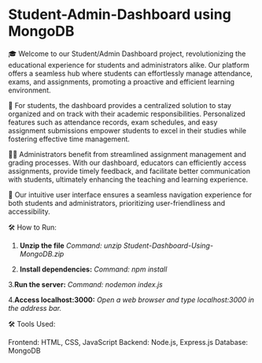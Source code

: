 # Student-Admin-Dashboard using MongoDB
🎓 Welcome to our Student/Admin Dashboard project, revolutionizing the educational experience for students and administrators alike. Our platform offers a seamless hub where students can effortlessly manage attendance, exams, and assignments, promoting a proactive and efficient learning environment.

🚀 For students, the dashboard provides a centralized solution to stay organized and on track with their academic responsibilities. Personalized features such as attendance records, exam schedules, and easy assignment submissions empower students to excel in their studies while fostering effective time management.

👩‍🏫 Administrators benefit from streamlined assignment management and grading processes. With our dashboard, educators can efficiently access assignments, provide timely feedback, and facilitate better communication with students, ultimately enhancing the teaching and learning experience.

🌟 Our intuitive user interface ensures a seamless navigation experience for both students and administrators, prioritizing user-friendliness and accessibility.

🛠️ How to Run:

1. **Unzip the file**
   *Command: unzip Student-Dashboard-Using-MongoDB.zip*

2. **Install dependencies:**
   *Command: npm install*
   
3.**Run the server:**
*Command: nodemon index.js*

4.**Access localhost:3000:**
*Open a web browser and type localhost:3000 in the address bar.*


🛠️ Tools Used:

Frontend: HTML, CSS, JavaScript
Backend: Node.js, Express.js
Database: MongoDB
